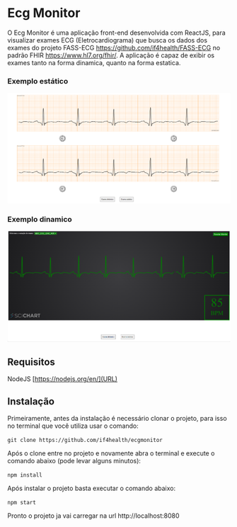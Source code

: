 # Ecg Monitor
O Ecg Monitor é uma aplicação front-end desenvolvida com ReactJS, para visualizar exames ECG (Eletrocardiograma) que busca os dados dos exames do projeto FASS-ECG https://github.com/if4health/FASS-ECG no padrão FHIR https://www.hl7.org/fhir/. A aplicação é capaz de exibir os exames tanto na forma dinamica, quanto na forma estatica.

### Exemplo estático
![estatico](images/estatico_img2.png)

### Exemplo dinamico
![dinamico](images/dinamico_img1.png)

## Requisitos
NodeJS [https://nodejs.org/en/](URL) 

## Instalação
Primeiramente, antes da instalação é necessário clonar o projeto, para isso no terminal que você utiliza usar o comando:

`git clone https://github.com/if4health/ecgmonitor`

Após o clone entre no projeto e novamente abra o terminal e execute o comando abaixo (pode levar alguns minutos):

`npm install`

Após instalar o projeto basta executar o comando abaixo:

`npm start`

Pronto o projeto ja vai carregar na url http://localhost:8080

